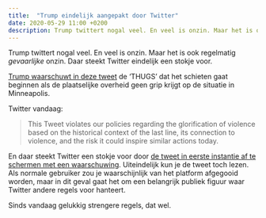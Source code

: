 ```yaml
---
title:  "Trump eindelijk aangepakt door Twitter"
date: 2020-05-29 11:00 +0200
description: Trump twittert nogal veel. En veel is onzin. Maar het is ook regelmatig gevaarlijke onzin. Daar steekt Twitter eindelijk een stokje voor.
---
```


Trump twittert nogal veel. En veel is onzin. Maar het is ook regelmatig _gevaarlijke_ onzin. Daar steekt Twitter eindelijk een stokje voor.

[Trump waarschuwt in deze tweet](https://twitter.com/realDonaldTrump/status/1266231100780744704) de ‘THUGS’ dat het schieten gaat beginnen als de plaatselijke overheid geen grip krijgt op de situatie in Minneapolis.

Twitter vandaag:

> This Tweet violates our policies regarding the glorification of violence based on the historical context of the last line, its connection to violence, and the risk it could inspire similar actions today.

En daar steekt Twitter een stokje voor door [de tweet in eerste instantie af te schermen met een waarschuwing](https://twitter.com/TwitterComms/status/1266267446979129345). Uiteindelijk kun je de tweet toch lezen. Als normale gebruiker zou je waarschijnlijk van het platform afgegooid worden, maar in dit geval gaat het om een belangrijk publiek figuur waar Twitter andere regels voor hanteert.

Sinds vandaag gelukkig strengere regels, dat wel.
